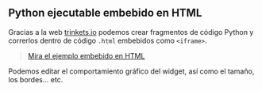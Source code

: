 ## Python ejecutable embebido en HTML
Gracias a la web [trinkets.io](https://trinket.io/python/9c78cc7a3f) podemos crear fragmentos de código Python y correrlos dentro de código `.html` embebidos como `<iframe>`.

> [Mira el ejemplo embebido en HTML](http://htmlpreview.github.io/?https://github.com/mondeja/fullstack/blob/master/frontend/src/011-widgets_codigo/executable_py/trinkets/example.html)

Podemos editar el comportamiento gráfico del widget, así como el tamaño, los bordes... etc.